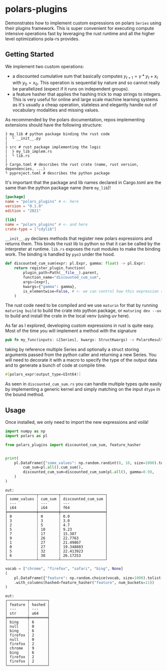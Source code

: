# polars-plugins

Demonstrates how to implement custom expressions on polars `Series` using their plugins framework. This is super convenient for executing compute intensive operations fast by leveraging the rust runtime and all the higher level optimizations pola-rs provides.

## Getting Started

We implement two custom operations:
- a discounted cumulative sum that basically computes $y_{t+1} = \gamma * y_t + x_t$ with $y_0 = x_0$. This operation is sequential by nature and so cannot really be parallelized (expect if it runs on independent groups).
- a feature hasher that applies the hashing trick to map strings to integers. This is very useful for online and large scale machine learning systems as it's usually a cheap operation, stateless and elegantly handle out of vocabulary modalities and missing values.

As recommended by the polars documentation, repos implementing extensions should have the following structure:

```
├ my_lib # python package binding the rust code
|  └ __init__.py
|
├ src # rust package implementing the logic
|  ├ my_lib_implem.rs
|  └ lib.rs
|
├ Cargo.toml # describes the rust crate (name, rust version, dependencies, ...)
└ pyproject.toml # describes the python package
```

It's important that the package and lib names declared in Cargo.toml are the same than the python package name (here `my_lib`)!

```toml
[package]
name = "polars_plugins" # <- here
version = "0.1.0"
edition = "2021"

[lib]
name = "polars_plugins" # <- and here
crate-type = ["cdylib"]
```

`__init__.py` declares methods that register new polars expressions and returns them. This binds the rust lib to python so that it can be called by the interpreter at runtime. `lib.rs` exposes the rust modules to make the binding work. The binding is handled by `pyo3` under the hood.

```python
def discounted_cum_sum(expr: pl.Expr, gamma: float) -> pl.Expr:
    return register_plugin_function(
        plugin_path=Path(__file__).parent,
        function_name="discounted_cum_sum",
        args=[expr],
        kwargs={"gamma": gamma},
        is_elementwise=False, # <- we can control how this expression should behave on window and aggregations
    )
```

The rust code need to be compiled and we use `maturin` for that by running `maturing build` to build the crate into python package, or `maturing dev --uv` to build and install the crate in the local venv (using uv here).

As far as I explored, developing custom expressions in rust is quite easy. Most of the time you will implement a method with the signature 

```rust
pub fn my_func(inputs: &[Series], kwargs: StructKwargs) -> PolarsResult<Series> {}
``` 

taking by reference multiple Series and optionally a struct storing arguments passed from the python caller and returning a new Series. You will need to decorate it with a macro to specify the type of the output data and to generate a bunch of code at compile time.

```rust
#[polars_expr(output_type=UInt64)]
```

As seen in `discounted_cum_sum.rs` you can handle multiple types quite easily by implementing a generic kernel and simply matching on the input `dtype` in the bound method.

## Usage

Once installed, we only need to import the new expressions and voilà!

```python
import numpy as np
import polars as pl

from polars_plugins import discounted_cum_sum, feature_hasher


print(
    pl.DataFrame({"some_values": np.random.randint(0, 10, size=1000).tolist()}).with_columns(
        cum_sum=pl.all().cum_sum(),
        discounted_cum_sum=discounted_cum_sum(pl.all(), gamma=0.9),
    )
)
```
```
out:
┌─────────────┬─────────┬────────────────────┐
│ some_values ┆ cum_sum ┆ discounted_cum_sum │
│ ---         ┆ ---     ┆ ---                │
│ i64         ┆ i64     ┆ f64                │
╞═════════════╪═════════╪════════════════════╡
│ 0           ┆ 0       ┆ 0.0                │
│ 3           ┆ 3       ┆ 3.0                │
│ 2           ┆ 5       ┆ 4.7                │
│ 5           ┆ 10      ┆ 9.23               │
│ 7           ┆ 17      ┆ 15.307             │
│ 9           ┆ 26      ┆ 22.7763            │
│ 1           ┆ 27      ┆ 21.49867           │
│ 0           ┆ 27      ┆ 19.348803          │
│ 5           ┆ 32      ┆ 22.413923          │
│ 6           ┆ 38      ┆ 26.17253           │
└─────────────┴─────────┴────────────────────┘
```

```python
vocab = ["chrome", "firefox", "safari", "bing", None]
(
    pl.DataFrame({"feature": np.random.choice(vocab, size=1000).tolist()})
    .with_columns(hashed=feature_hasher("feature", num_buckets=11))
)

```

```
out:
┌─────────┬────────┐
│ feature ┆ hashed │
│ ---     ┆ ---    │
│ str     ┆ u64    │
╞═════════╪════════╡
│ bing    ┆ 6      │
│ null    ┆ 0      │
│ bing    ┆ 6      │
│ firefox ┆ 2      │
│ null    ┆ 0      │
│ firefox ┆ 2      │
│ chrome  ┆ 9      │
│ bing    ┆ 6      │
│ firefox ┆ 2      │
│ firefox ┆ 2      │
└─────────┴────────┘
```